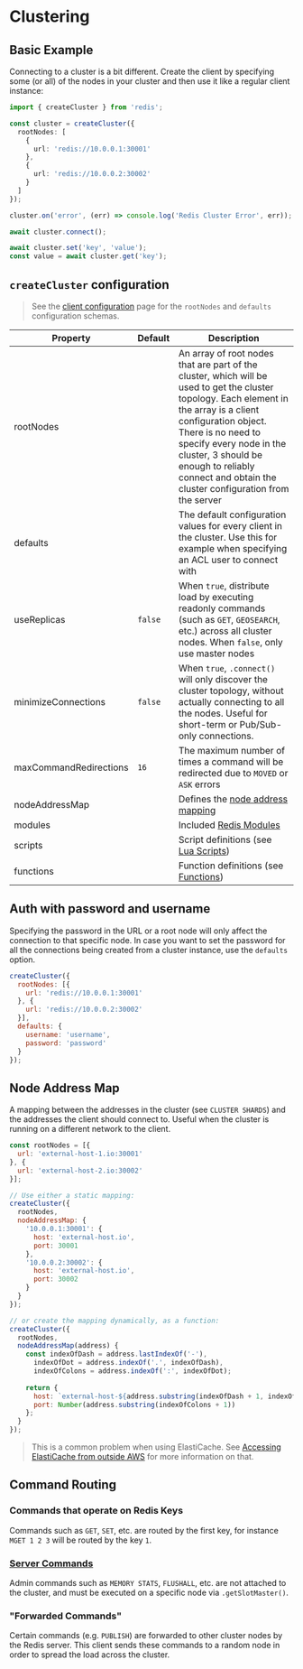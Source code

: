 # Clustering

## Basic Example

Connecting to a cluster is a bit different. Create the client by specifying some (or all) of the nodes in your cluster and then use it like a regular client instance:

```typescript
import { createCluster } from 'redis';

const cluster = createCluster({
  rootNodes: [
    {
      url: 'redis://10.0.0.1:30001'
    },
    {
      url: 'redis://10.0.0.2:30002'
    }
  ]
});

cluster.on('error', (err) => console.log('Redis Cluster Error', err));

await cluster.connect();

await cluster.set('key', 'value');
const value = await cluster.get('key');
```

## `createCluster` configuration

> See the [client configuration](./client-configuration.md) page for the `rootNodes` and `defaults` configuration schemas.

| Property               | Default | Description                                                                                                                                                                                                                                                                                                         |
|------------------------|---------|---------------------------------------------------------------------------------------------------------------------------------------------------------------------------------------------------------------------------------------------------------------------------------------------------------------------|
| rootNodes              |         | An array of root nodes that are part of the cluster, which will be used to get the cluster topology. Each element in the array is a client configuration object. There is no need to specify every node in the cluster, 3 should be enough to reliably connect and obtain the cluster configuration from the server |
| defaults               |         | The default configuration values for every client in the cluster.  Use this for example when specifying an ACL user to connect with                                                                                                                                                                                 |
| useReplicas            | `false` | When `true`, distribute load by executing readonly commands (such as `GET`, `GEOSEARCH`, etc.) across all cluster nodes. When `false`, only use master nodes                                                                                                                                                        |
| minimizeConnections    | `false` | When `true`, `.connect()` will only discover the cluster topology, without actually connecting to all the nodes. Useful for short-term or Pub/Sub-only connections.                                                                                                                                                 |
| maxCommandRedirections | `16`    | The maximum number of times a command will be redirected due to `MOVED` or `ASK` errors                                                                                                                                                                                                                             |
| nodeAddressMap         |         | Defines the [node address mapping](#node-address-map)                                                                                                                                                                                                                                                               |
| modules                |         | Included [Redis Modules](../README.md#packages)                                                                                                                                                                                                                                                                     |
| scripts                |         | Script definitions (see [Lua Scripts](../README.md#lua-scripts))                                                                                                                                                                                                                                                    |
| functions              |         | Function definitions (see [Functions](../README.md#functions))                                                                                                                                                                                                                                                      |
## Auth with password and username

Specifying the password in the URL or a root node will only affect the connection to that specific node. In case you want to set the password for all the connections being created from a cluster instance, use the `defaults` option.
```javascript
createCluster({
  rootNodes: [{
    url: 'redis://10.0.0.1:30001'
  }, {
    url: 'redis://10.0.0.2:30002'
  }],
  defaults: {
    username: 'username',
    password: 'password'
  }
});
```

## Node Address Map

A mapping between the addresses in the cluster (see `CLUSTER SHARDS`) and the addresses the client should connect to.
Useful when the cluster is running on a different network to the client.

```javascript
const rootNodes = [{
  url: 'external-host-1.io:30001'
}, {
  url: 'external-host-2.io:30002'
}];

// Use either a static mapping:
createCluster({
  rootNodes,
  nodeAddressMap: {
    '10.0.0.1:30001': {
      host: 'external-host.io',
      port: 30001
    },
    '10.0.0.2:30002': {
      host: 'external-host.io',
      port: 30002
    }
  }
});

// or create the mapping dynamically, as a function:
createCluster({
  rootNodes,
  nodeAddressMap(address) {
    const indexOfDash = address.lastIndexOf('-'),
      indexOfDot = address.indexOf('.', indexOfDash),
      indexOfColons = address.indexOf(':', indexOfDot);
    
    return {
      host: `external-host-${address.substring(indexOfDash + 1, indexOfDot)}.io`,
      port: Number(address.substring(indexOfColons + 1))
    };
  }
});
```

> This is a common problem when using ElastiCache. See [Accessing ElastiCache from outside AWS](https://docs.aws.amazon.com/AmazonElastiCache/latest/red-ug/accessing-elasticache.html) for more information on that.

## Command Routing

### Commands that operate on Redis Keys

Commands such as `GET`, `SET`, etc. are routed by the first key, for instance `MGET 1 2 3` will be routed by the key `1`.

### [Server Commands](https://redis.io/commands#server)

Admin commands such as `MEMORY STATS`, `FLUSHALL`, etc. are not attached to the cluster, and must be executed on a specific node via `.getSlotMaster()`.

### "Forwarded Commands"

Certain commands (e.g. `PUBLISH`) are forwarded to other cluster nodes by the Redis server. This client sends these commands to a random node in order to spread the load across the cluster.

